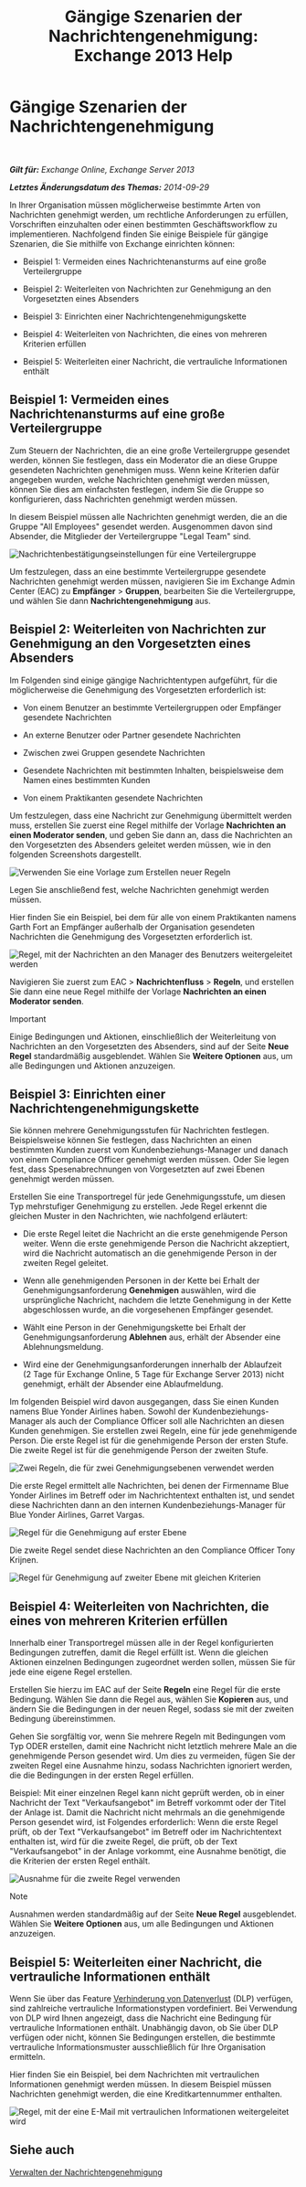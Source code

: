 ﻿---
title: 'Gängige Szenarien der Nachrichtengenehmigung: Exchange 2013 Help'
TOCTitle: Gängige Szenarien der Nachrichtengenehmigung
ms:assetid: 5c13a07e-c21d-4502-a9f9-fb801197e1dd
ms:mtpsurl: https://technet.microsoft.com/de-de/library/Dd298007(v=EXCHG.150)
ms:contentKeyID: 50475725
ms.date: 04/24/2018
mtps_version: v=EXCHG.150
ms.translationtype: HT
---

# Gängige Szenarien der Nachrichtengenehmigung

 

_**Gilt für:** Exchange Online, Exchange Server 2013_

_**Letztes Änderungsdatum des Themas:** 2014-09-29_

In Ihrer Organisation müssen möglicherweise bestimmte Arten von Nachrichten genehmigt werden, um rechtliche Anforderungen zu erfüllen, Vorschriften einzuhalten oder einen bestimmten Geschäftsworkflow zu implementieren. Nachfolgend finden Sie einige Beispiele für gängige Szenarien, die Sie mithilfe von Exchange einrichten können:

  - Beispiel 1: Vermeiden eines Nachrichtenansturms auf eine große Verteilergruppe

  - Beispiel 2: Weiterleiten von Nachrichten zur Genehmigung an den Vorgesetzten eines Absenders

  - Beispiel 3: Einrichten einer Nachrichtengenehmigungskette

  - Beispiel 4: Weiterleiten von Nachrichten, die eines von mehreren Kriterien erfüllen

  - Beispiel 5: Weiterleiten einer Nachricht, die vertrauliche Informationen enthält

## Beispiel 1: Vermeiden eines Nachrichtenansturms auf eine große Verteilergruppe

Zum Steuern der Nachrichten, die an eine große Verteilergruppe gesendet werden, können Sie festlegen, dass ein Moderator die an diese Gruppe gesendeten Nachrichten genehmigen muss. Wenn keine Kriterien dafür angegeben wurden, welche Nachrichten genehmigt werden müssen, können Sie dies am einfachsten festlegen, indem Sie die Gruppe so konfigurieren, dass Nachrichten genehmigt werden müssen.

In diesem Beispiel müssen alle Nachrichten genehmigt werden, die an die Gruppe "All Employees" gesendet werden. Ausgenommen davon sind Absender, die Mitglieder der Verteilergruppe "Legal Team" sind.

![Nachrichtenbestätigungseinstellungen für eine Verteilergruppe](images/Dd298007.77721509-93f9-4a90-8d77-986db2b0acf4(EXCHG.150).png "Nachrichtenbestätigungseinstellungen für eine Verteilergruppe")

Um festzulegen, dass an eine bestimmte Verteilergruppe gesendete Nachrichten genehmigt werden müssen, navigieren Sie im Exchange Admin Center (EAC) zu **Empfänger** \> **Gruppen**, bearbeiten Sie die Verteilergruppe, und wählen Sie dann **Nachrichtengenehmigung** aus.

## Beispiel 2: Weiterleiten von Nachrichten zur Genehmigung an den Vorgesetzten eines Absenders

Im Folgenden sind einige gängige Nachrichtentypen aufgeführt, für die möglicherweise die Genehmigung des Vorgesetzten erforderlich ist:

  - Von einem Benutzer an bestimmte Verteilergruppen oder Empfänger gesendete Nachrichten

  - An externe Benutzer oder Partner gesendete Nachrichten

  - Zwischen zwei Gruppen gesendete Nachrichten

  - Gesendete Nachrichten mit bestimmten Inhalten, beispielsweise dem Namen eines bestimmten Kunden

  - Von einem Praktikanten gesendete Nachrichten

Um festzulegen, dass eine Nachricht zur Genehmigung übermittelt werden muss, erstellen Sie zuerst eine Regel mithilfe der Vorlage **Nachrichten an einen Moderator senden**, und geben Sie dann an, dass die Nachrichten an den Vorgesetzten des Absenders geleitet werden müssen, wie in den folgenden Screenshots dargestellt.

![Verwenden Sie eine Vorlage zum Erstellen neuer Regeln](images/Dd298007.051a5653-1a09-4db4-908f-48b56cc8d13f(EXCHG.150).png "Verwenden Sie eine Vorlage zum Erstellen neuer Regeln")

Legen Sie anschließend fest, welche Nachrichten genehmigt werden müssen.

Hier finden Sie ein Beispiel, bei dem für alle von einem Praktikanten namens Garth Fort an Empfänger außerhalb der Organisation gesendeten Nachrichten die Genehmigung des Vorgesetzten erforderlich ist.

![Regel, mit der Nachrichten an den Manager des Benutzers weitergeleitet werden](images/Dd298007.7f94c22e-b5ba-45a3-9ccd-31996b6c863a(EXCHG.150).png "Regel, mit der Nachrichten an den Manager des Benutzers weitergeleitet werden")

Navigieren Sie zuerst zum EAC \> **Nachrichtenfluss** \> **Regeln**, und erstellen Sie dann eine neue Regel mithilfe der Vorlage **Nachrichten an einen Moderator senden**.


> [!IMPORTANT]
> Einige Bedingungen und Aktionen, einschließlich der Weiterleitung von Nachrichten an den Vorgesetzten des Absenders, sind auf der Seite <STRONG>Neue Regel</STRONG> standardmäßig ausgeblendet. Wählen Sie <STRONG>Weitere Optionen</STRONG> aus, um alle Bedingungen und Aktionen anzuzeigen.



## Beispiel 3: Einrichten einer Nachrichtengenehmigungskette

Sie können mehrere Genehmigungsstufen für Nachrichten festlegen. Beispielsweise können Sie festlegen, dass Nachrichten an einen bestimmten Kunden zuerst vom Kundenbeziehungs-Manager und danach von einem Compliance Officer genehmigt werden müssen. Oder Sie legen fest, dass Spesenabrechnungen von Vorgesetzten auf zwei Ebenen genehmigt werden müssen.

Erstellen Sie eine Transportregel für jede Genehmigungsstufe, um diesen Typ mehrstufiger Genehmigung zu erstellen. Jede Regel erkennt die gleichen Muster in den Nachrichten, wie nachfolgend erläutert:

  - Die erste Regel leitet die Nachricht an die erste genehmigende Person weiter. Wenn die erste genehmigende Person die Nachricht akzeptiert, wird die Nachricht automatisch an die genehmigende Person in der zweiten Regel geleitet.

  - Wenn alle genehmigenden Personen in der Kette bei Erhalt der Genehmigungsanforderung **Genehmigen** auswählen, wird die ursprüngliche Nachricht, nachdem die letzte Genehmigung in der Kette abgeschlossen wurde, an die vorgesehenen Empfänger gesendet.

  - Wählt eine Person in der Genehmigungskette bei Erhalt der Genehmigungsanforderung **Ablehnen** aus, erhält der Absender eine Ablehnungsmeldung.

  - Wird eine der Genehmigungsanforderungen innerhalb der Ablaufzeit (2 Tage für Exchange Online, 5 Tage für Exchange Server 2013) nicht genehmigt, erhält der Absender eine Ablaufmeldung.

Im folgenden Beispiel wird davon ausgegangen, dass Sie einen Kunden namens Blue Yonder Airlines haben. Sowohl der Kundenbeziehungs-Manager als auch der Compliance Officer soll alle Nachrichten an diesen Kunden genehmigen. Sie erstellen zwei Regeln, eine für jede genehmigende Person. Die erste Regel ist für die genehmigende Person der ersten Stufe. Die zweite Regel ist für die genehmigende Person der zweiten Stufe.

![Zwei Regeln, die für zwei Genehmigungsebenen verwendet werden](images/Dd298007.29686c05-eaa0-42b9-86ad-d577f656392c(EXCHG.150).png "Zwei Regeln, die für zwei Genehmigungsebenen verwendet werden")

Die erste Regel ermittelt alle Nachrichten, bei denen der Firmenname Blue Yonder Airlines im Betreff oder im Nachrichtentext enthalten ist, und sendet diese Nachrichten dann an den internen Kundenbeziehungs-Manager für Blue Yonder Airlines, Garret Vargas.

![Regel für die Genehmigung auf erster Ebene](images/Dd298007.e22d1c04-85c5-4227-88e6-b118d5593350(EXCHG.150).png "Regel für die Genehmigung auf erster Ebene")

Die zweite Regel sendet diese Nachrichten an den Compliance Officer Tony Krijnen.

![Regel für Genehmigung auf zweiter Ebene mit gleichen Kriterien](images/Dd298007.5d888786-8e48-4459-ab86-8a4b9a016d58(EXCHG.150).png "Regel für Genehmigung auf zweiter Ebene mit gleichen Kriterien")

## Beispiel 4: Weiterleiten von Nachrichten, die eines von mehreren Kriterien erfüllen

Innerhalb einer Transportregel müssen alle in der Regel konfigurierten Bedingungen zutreffen, damit die Regel erfüllt ist. Wenn die gleichen Aktionen einzelnen Bedingungen zugeordnet werden sollen, müssen Sie für jede eine eigene Regel erstellen.

Erstellen Sie hierzu im EAC auf der Seite **Regeln** eine Regel für die erste Bedingung. Wählen Sie dann die Regel aus, wählen Sie **Kopieren** aus, und ändern Sie die Bedingungen in der neuen Regel, sodass sie mit der zweiten Bedingung übereinstimmen.

Gehen Sie sorgfältig vor, wenn Sie mehrere Regeln mit Bedingungen vom Typ ODER erstellen, damit eine Nachricht nicht letztlich mehrere Male an die genehmigende Person gesendet wird. Um dies zu vermeiden, fügen Sie der zweiten Regel eine Ausnahme hinzu, sodass Nachrichten ignoriert werden, die die Bedingungen in der ersten Regel erfüllen.

Beispiel: Mit einer einzelnen Regel kann nicht geprüft werden, ob in einer Nachricht der Text "Verkaufsangebot" im Betreff vorkommt oder der Titel der Anlage ist. Damit die Nachricht nicht mehrmals an die genehmigende Person gesendet wird, ist Folgendes erforderlich: Wenn die erste Regel prüft, ob der Text "Verkaufsangebot" im Betreff oder im Nachrichtentext enthalten ist, wird für die zweite Regel, die prüft, ob der Text "Verkaufsangebot" in der Anlage vorkommt, eine Ausnahme benötigt, die die Kriterien der ersten Regel enthält.

![Ausnahme für die zweite Regel verwenden](images/Dd298007.c39bbdcf-c619-4f84-8922-114ad1da824d(EXCHG.150).png "Ausnahme für die zweite Regel verwenden")


> [!NOTE]
> Ausnahmen werden standardmäßig auf der Seite <STRONG>Neue Regel</STRONG> ausgeblendet. Wählen Sie <STRONG>Weitere Optionen</STRONG> aus, um alle Bedingungen und Aktionen anzuzeigen.



## Beispiel 5: Weiterleiten einer Nachricht, die vertrauliche Informationen enthält

Wenn Sie über das Feature [Verhinderung von Datenverlust](https://review.docs.microsoft.com/de-de/exchange/security-and-compliance/data-loss-prevention/data-loss-prevention) (DLP) verfügen, sind zahlreiche vertrauliche Informationstypen vordefiniert. Bei Verwendung von DLP wird Ihnen angezeigt, dass die Nachricht eine Bedingung für vertrauliche Informationen enthält. Unabhängig davon, ob Sie über DLP verfügen oder nicht, können Sie Bedingungen erstellen, die bestimmte vertrauliche Informationsmuster ausschließlich für Ihre Organisation ermitteln.

Hier finden Sie ein Beispiel, bei dem Nachrichten mit vertraulichen Informationen genehmigt werden müssen. In diesem Beispiel müssen Nachrichten genehmigt werden, die eine Kreditkartennummer enthalten.

![Regel, mit der eine E-Mail mit vertraulichen Informationen weitergeleitet wird](images/Dd298007.7ec1ca74-5d20-42ea-a9ee-3a8b25beb7df(EXCHG.150).png "Regel, mit der eine E-Mail mit vertraulichen Informationen weitergeleitet wird")

## Siehe auch


[Verwalten der Nachrichtengenehmigung](https://review.docs.microsoft.com/de-de/exchange/security-and-compliance/mail-flow-rules/manage-message-approval)

